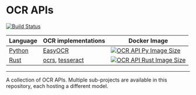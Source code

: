 # OCR APIs

[![Build Status](https://drone.allypost.net/api/badges/Allypost/ocr-api/status.svg)](https://drone.allypost.net/Allypost/ocr-api)

| Language | OCR implementations | Docker Image |
| --- | --- | --- |
| [Python](./ocr-api-py/) | [EasyOCR](https://github.com/JaidedAI/EasyOCR) | [![OCR API Py Image Size](https://img.shields.io/docker/image-size/allypost/ocr-api-py)](https://hub.docker.com/r/allypost/ocr-api-py) |
| [Rust](./ocr-api-rs/) | [ocrs](https://github.com/robertknight/ocrs), [tesseract](https://github.com/tesseract-ocr/tesseract) | [![OCR API Rust Image Size](https://img.shields.io/docker/image-size/allypost/ocr-api-rs)](https://hub.docker.com/r/allypost/ocr-api-rs) |

--------------------

A collection of OCR APIs.
Multiple sub-projects are available in this repository, each hosting a different model.
